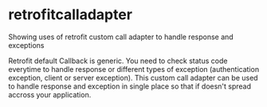 # retrofitcalladapter
Showing uses of retrofit custom call adapter to handle response and exceptions

Retrofit default Callback is generic. You need to check status code everytime to handle response or different types of exception
(authentication exception, client or server exception). This custom call adapter can be used to handle response and exception in 
single place so that if doesn't spread accross your application.

